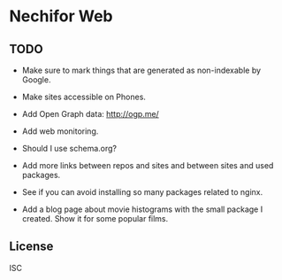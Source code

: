 # Nechifor Web

## TODO

- Make sure to mark things that are generated as non-indexable by Google.

- Make sites accessible on Phones.

- Add Open Graph data: http://ogp.me/

- Add web monitoring.

- Should I use schema.org?

- Add more links between repos and sites and between sites and used packages.

- See if you can avoid installing so many packages related to nginx.

- Add a blog page about movie histograms with the small package I created. Show
  it for some popular films.

## License

ISC
